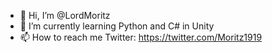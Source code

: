 - 👋 Hi, I’m @LordMoritz
- 🌱 I’m currently learning Python and C# in Unity
- 📫 How to reach me Twitter: https://twitter.com/Moritz1919
